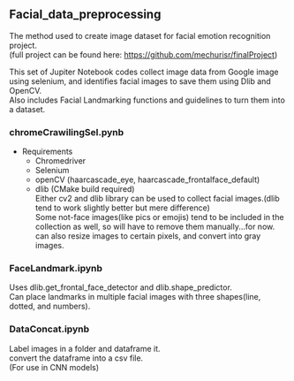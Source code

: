 ## Facial_data_preprocessing

The method used to create image dataset for facial emotion recognition project.  
(full project can be found here: https://github.com/mechurisr/finalProject)


This set of Jupiter Notebook codes collect image data from Google image using selenium, and identifies facial images to save them using Dlib and OpenCV.  
Also includes Facial Landmarking functions and guidelines to turn them into a dataset.

### chromeCrawilingSel.pynb
* Requirements   
  * Chromedriver  
  * Selenium  
  * openCV (haarcascade_eye, haarcascade_frontalface_default)  
  * dlib (CMake build required)  
Either cv2 and dlib library can be used to collect facial images.(dlib tend to work slightly better but mere difference)  
Some not-face images(like pics or emojis) tend to be included in the collection as well, so will have to remove them manually...for now.  
can also resize images to certain pixels, and convert into gray images.


### FaceLandmark.ipynb
Uses dlib.get_frontal_face_detector and dlib.shape_predictor.  
Can place landmarks in multiple facial images with three shapes(line, dotted, and numbers).


### DataConcat.ipynb
Label images in a folder and dataframe it.  
convert the dataframe into a csv file.  
(For use in CNN models)
